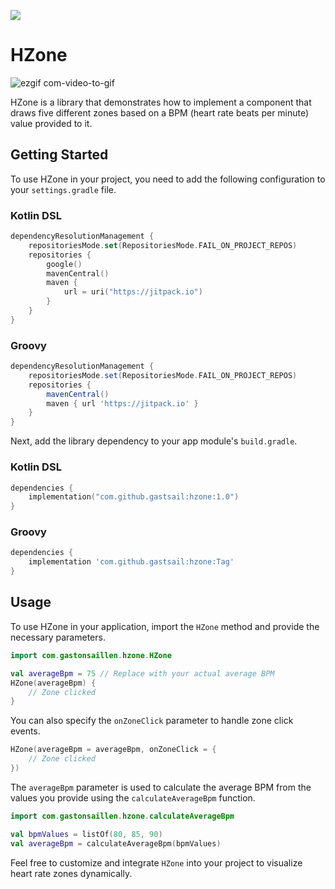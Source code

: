[![](https://jitpack.io/v/gastsail/hzone.svg)](https://jitpack.io/#gastsail/hzone)


# HZone

![ezgif com-video-to-gif](https://github.com/gastsail/hzone/assets/24615408/8776d646-70ca-43d0-b5a4-89e87b36ea90)


HZone is a library that demonstrates how to implement a component that draws five different zones based on a BPM (heart rate beats per minute) value provided to it.

## Getting Started

To use HZone in your project, you need to add the following configuration to your `settings.gradle` file.

### Kotlin DSL

```kotlin
dependencyResolutionManagement {
    repositoriesMode.set(RepositoriesMode.FAIL_ON_PROJECT_REPOS)
    repositories {
        google()
        mavenCentral()
        maven {
            url = uri("https://jitpack.io")
        }
    }
}
```

### Groovy

```groovy
dependencyResolutionManagement {
    repositoriesMode.set(RepositoriesMode.FAIL_ON_PROJECT_REPOS)
    repositories {
        mavenCentral()
        maven { url 'https://jitpack.io' }
    }
}
```

Next, add the library dependency to your app module's `build.gradle`.

### Kotlin DSL

```kotlin
dependencies {
    implementation("com.github.gastsail:hzone:1.0")
}
```

### Groovy

```groovy
dependencies {
    implementation 'com.github.gastsail:hzone:Tag'
}
```

## Usage

To use HZone in your application, import the `HZone` method and provide the necessary parameters.

```kotlin
import com.gastonsaillen.hzone.HZone

val averageBpm = 75 // Replace with your actual average BPM
HZone(averageBpm) {
    // Zone clicked
}
```

You can also specify the `onZoneClick` parameter to handle zone click events.

```kotlin
HZone(averageBpm = averageBpm, onZoneClick = {
    // Zone clicked
})
```

The `averageBpm` parameter is used to calculate the average BPM from the values you provide using the `calculateAverageBpm` function.

```kotlin
import com.gastonsaillen.hzone.calculateAverageBpm

val bpmValues = listOf(80, 85, 90)
val averageBpm = calculateAverageBpm(bpmValues)
```

Feel free to customize and integrate `HZone` into your project to visualize heart rate zones dynamically.



